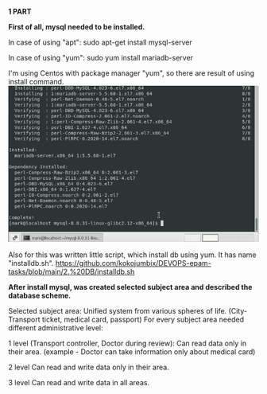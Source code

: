 **1 PART**

**First of all, mysql needed to be installed.**

In case of using "apt":
sudo apt-get install mysql-server

In case of using "yum":
sudo yum install mariadb-server

I'm using Centos with package manager "yum", so there are result of using install command.
![install](https://github.com/kokojumbix/DEVOPS-epam-tasks/blob/main/Screenshots/DB%20task/image.png)

Also for this was written little script, which install db using yum. It has name "installdb.sh".
https://github.com/kokojumbix/DEVOPS-epam-tasks/blob/main/2.%20DB/installdb.sh

**After install mysql, was created selected subject area and described the database scheme.**

Selected subject area: Unified system from various spheres of life. (City-Transport ticket, medical card, passport)
For every subject area needed different administrative level:

1 level (Transport controller, Doctor during review):
Can read data only in their area. (example - Doctor can take information only about medical card)

2 level
Can read and write data only in their area.

3 level
Can read and write data in all areas.




